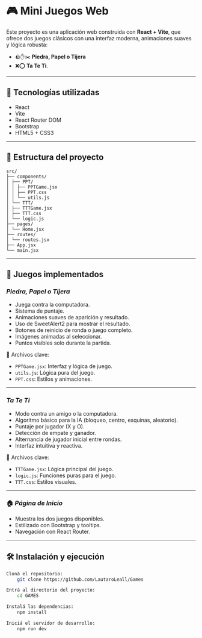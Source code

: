 # 🎮 Mini Juegos Web

Este proyecto es una aplicación web construida con **React + Vite**, que ofrece dos juegos clásicos con una interfaz moderna, animaciones suaves y lógica robusta:  
- 🪨✋✂️ **Piedra, Papel o Tijera** 
- ❌⭕ **Ta Te Ti**.

---

## 🚀 Tecnologías utilizadas

- React
- Vite
- React Router DOM
- Bootstrap
- HTML5 + CSS3

---

## 📂 Estructura del proyecto

```
src/
├── components/
│ ├── PPT/
│ │ ├── PPTGame.jsx
│ │ ├── PPT.css
│ │ └── utils.js
│ └── TTT/
│ ├── TTTGame.jsx
│ ├── TTT.css
│ └── logic.js
├── pages/
│ └── Home.jsx
├── routes/
│ └── routes.jsx
├── App.jsx
└── main.jsx
```

---

## 🧠 Juegos implementados

### *Piedra, Papel o Tijera*

- Juega contra la computadora.
- Sistema de puntaje.
- Animaciones suaves de aparición y resultado.
- Uso de SweetAlert2 para mostrar el resultado.
- Botones de reinicio de ronda o juego completo.
- Imágenes animadas al seleccionar.
- Puntos visibles solo durante la partida.

📁 Archivos clave:

- `PPTGame.jsx`: Interfaz y lógica de juego.
- `utils.js`: Lógica pura del juego.
- `PPT.css`: Estilos y animaciones.

---

### *Ta Te Ti*

- Modo contra un amigo o la computadora.
- Algoritmo básico para la IA (bloqueo, centro, esquinas, aleatorio).
- Puntaje por jugador (X y O).
- Detección de empate y ganador.
- Alternancia de jugador inicial entre rondas.
- Interfaz intuitiva y reactiva.

📁 Archivos clave:

- `TTTGame.jsx`: Lógica principal del juego.
- `logic.js`: Funciones puras para el juego.
- `TTT.css`: Estilos visuales.

---

### 🏠 *Página de Inicio*

- Muestra los dos juegos disponibles.
- Estilizado con Bootstrap y tooltips.
- Navegación con React Router.

---

## 🛠 Instalación y ejecución

```bash
Cloná el repositorio:
    git clone https://github.com/LautaroLeall/Games

Entrá al directorio del proyecto:
    cd GAMES

Instalá las dependencias:
    npm install

Iniciá el servidor de desarrollo:
    npm run dev
```
